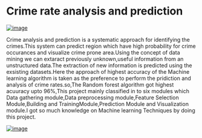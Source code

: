 # Crime rate analysis and prediction
[
![image](https://github.com/Maheshreddy1356/Crime-Rate-Analysis-AndPrediction-Using-Machine-Learning/assets/123810091/a01480a4-9a25-42c8-9f49-07642c6ccd67)
](url)
 
 Crime analysis and prediction is a systematic approach for identifying the crimes.This system can predict region which have high probability for crime occurances and visualize crime prone area.Using the concept of data mining we can extaract previously unknown,useful information from an unstructured data.The extraction of new information is predicted using the exsisting datasets.Here the approach of highest accuracy of the Machine learning algorithm is taken as the preference to perform the pridiction and analysis of crime rates.so,The Random forest algorithm got highest acuuracy upto 96%,This project mainly classified in to six modules which Data gathering module,Data preprocessing module,Feature Selection Module,Building and TrainingModule,Prediction Module and Visualization module.I got so much knowledge on Machine learning Techniques by doing this project. 

[
![image](https://github.com/Maheshreddy1356/Crime-Rate-Analysis-AndPrediction-Using-Machine-Learning/assets/123810091/5eef534b-1966-4b01-8cf4-dd53c10884fb)
](url)
